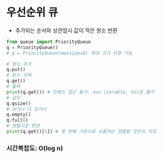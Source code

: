 # 우선순위 큐
- 추가되는 순서와 상관업시 값이 작은 원소 반환
```python
from queue import PriorityQueue
q = PriorityQueue()
# q = PriorityQueue(maxsize=8) 최대 크기 지정 가능

# 원소 추가
q.put()
# 원소 삭제
q.get()
# 출력
print(q.get()) # 인덱스 접근 불가, non iterable, for문 불가
# 길이
q.qsize()
# 비거나 다 찼거나
q.empty()
q.full()
# 정렬기준 변경
print(q.get()[1]) # 몇 번째 기준으로 오름차순 정렬할 것인지 지정
```

### 시간복잡도: O(log n)
